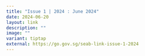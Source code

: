 ```yaml
---
title: "Issue 1 | 2024 : June 2024"
date: 2024-06-20
layout: link
description: ""
image: ""
variant: tiptap
external: https://go.gov.sg/seab-link-issue-1-2024
---
```

